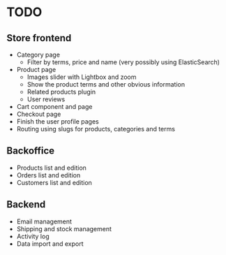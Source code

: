 # TODO

## Store frontend

- Category page
     - Filter by terms, price and name (very possibly using ElasticSearch)
- Product page
     - Images slider with Lightbox and zoom
     - Show the product terms and other obvious information
     - Related products plugin
     - User reviews
- Cart component and page
- Checkout page
- Finish the user profile pages
- Routing using slugs for products, categories and terms

## Backoffice

- Products list and edition
- Orders list and edition
- Customers list and edition

## Backend

- Email management
- Shipping and stock management
- Activity log
- Data import and export